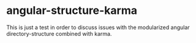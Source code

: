 angular-structure-karma
=======================
This is just a test in order to discuss issues with the modularized angular directory-structure combined with karma.
